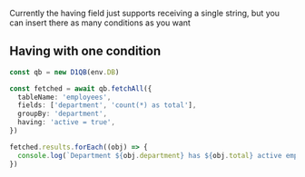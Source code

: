 Currently the having field just supports receiving a single string, but you can insert there as many
conditions as you want

## Having with one condition

```ts
const qb = new D1QB(env.DB)

const fetched = await qb.fetchAll({
  tableName: 'employees',
  fields: ['department', 'count(*) as total'],
  groupBy: 'department',
  having: 'active = true',
})

fetched.results.forEach((obj) => {
  console.log(`Department ${obj.department} has ${obj.total} active employees`)
})
```
